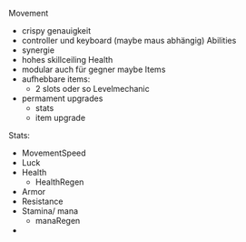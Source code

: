 Movement
- crispy genauigkeit
- controller und keyboard (maybe maus abhängig)
Abilities
- synergie
- hohes skillceiling
Health
- modular auch für gegner
maybe Items
- aufhebbare items:
	- 2 slots oder so
Levelmechanic
- permament upgrades
	- stats
	- item upgrade


Stats:
- MovementSpeed
- Luck
- Health
	- HealthRegen
- Armor
- Resistance
- Stamina/ mana
	- manaRegen
- 